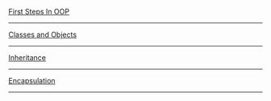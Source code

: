 [First Steps In OOP](https://forms.gle/hZskAcbC9Tb7yTTL6)

---

[Classes and Objects](https://forms.gle/CHnhu8RFbBoZANtSA)

---

[Inheritance](https://forms.gle/ZnbTjGyrf7mLB5qk8)

---

[Encapsulation](https://forms.gle/1rM78NF1Tzh75WFy7)

---